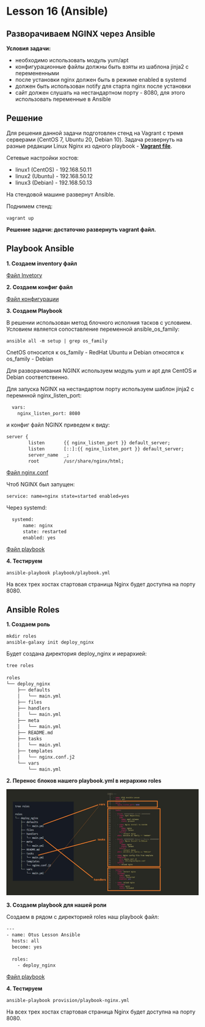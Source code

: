 # Lesson 16 (Ansible)

## Разворачиваем NGINX через Ansible

**Условия задачи:**
* необходимо использовать модуль yum/apt
* конфигурационные файлы должны быть взяты из шаблона jinja2 с перемененными
* после установки nginx должен быть в режиме enabled в systemd
* должен быть использован notify для старта nginx после установки
* сайт должен слушать на нестандартном порту - 8080, для этого использовать переменные в Ansible

## Решение

Для решения данной задачи подготовлен стенд на Vagrant с тремя серверами (CentOS 7, Ubuntu 20, Debian 10). Задача резвернуть на разные редакции Linux Nginx из одного playbook - **[Vagrant file](vagrantfile)**.

Сетевые настройки хостов:
* linux1 (CentOS) - 192.168.50.11
* linux2 (Ubuntu) - 192.168.50.12
* linux3 (Debian) - 192.168.50.13

На стендовой машине развернут Ansible.

Поднимем стенд:

```
vagrant up
```

**Решение задачи: достаточно развернуть vagrant файл.**


## Playbook Ansible

**1. Создаем inventory файл**

[Файл Invetory](playbook/invent)

**2. Создаем конфиг файл**

[Файл конфигурации](playbook/ansible.cfg)

**3. Создаем Playbook**

В решении использован метод блочного исполния тасков с условием. Условием является сопоставление переменной аnsible_os_family:

```
ansible all -m setup | grep os_family
```
CnetOS относится к os_family - RedHat
Ubuntu и Debian относятся к os_family - Debian

Для разворачивания NGINX используем модуль yum и apt для CentOS и Debian соответственно.

Для запуска NGINX на нестандартом порту используем шаблон jinja2 с перемнной nginx_listen_port:

```
  vars:
    nginx_listen_port: 8080
```
и конфиг файл NGINX приведем к виду:

```
server {
        listen       {{ nginx_listen_port }} default_server;
        listen       [::]:{{ nginx_listen_port }} default_server;
        server_name  _;
        root         /usr/share/nginx/html;
```

[Файл nginx.conf](playbook/nginx.conf.j2)


Чтоб NGINX был запущен:

```
service: name=nginx state=started enabled=yes
```

Через systemd:

```
  systemd:
      name: nginx
      state: restarted
      enabled: yes
```

[Файл playbook](playbook/playbook.yml)

**4. Тестируем**

```
ansible-playbook playbook/playbook.yml
```

На всех трех хостах стартовая страница Nginx будет доступна на порту 8080.

## Ansible Roles

**1. Создаем роль**

```
mkdir roles
ansible-galaxy init deploy_nginx
```

Будет создана директория deploy_nginx и иерархией:

```
tree roles

roles
└── deploy_nginx
    ├── defaults
    │   └── main.yml
    ├── files
    ├── handlers
    │   └── main.yml
    ├── meta
    │   └── main.yml
    ├── README.md
    ├── tasks
    │   └── main.yml
    ├── templates
    │   └── nginx.conf.j2
    └── vars
        └── main.yml

```

**2. Перенос блоков нашего playbook.yml в иерархию roles**

![Image Yes](images/1.jpg)

**3. Создаем playbook для нашей роли**


Создаем в рядом с директорией roles наш playbook файл:

```
---
- name: Otus Lesson Ansible
  hosts: all
  become: yes

  roles: 
    - deploy_nginx
```
[Файл playbook](provision/playbook-nginx.yml)

**4. Тестируем**

```
ansible-playbook provision/playbook-nginx.yml
``` 
На всех трех хостах стартовая страница Nginx будет доступна на порту 8080.